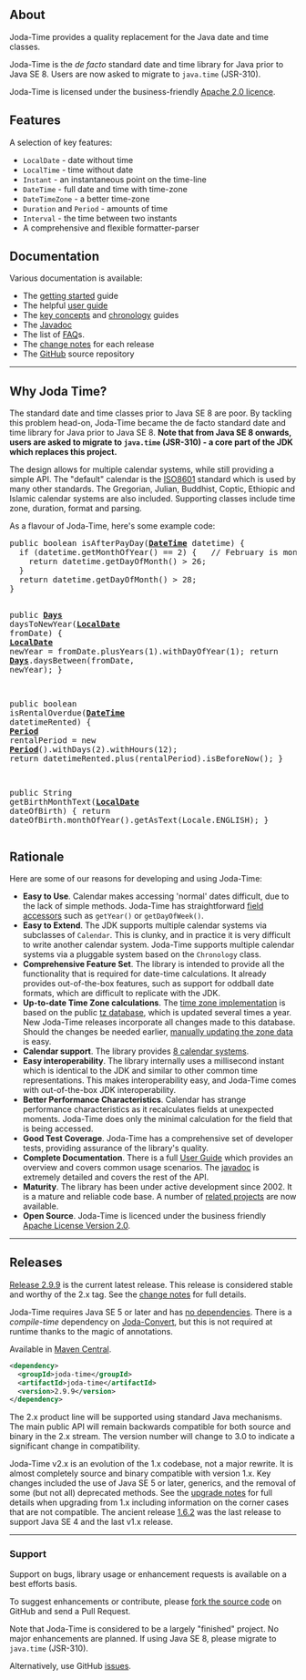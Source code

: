 ## <i></i> About

Joda-Time provides a quality replacement for the Java date and time classes.

Joda-Time is the *de facto* standard date and time library for Java prior to Java SE 8.
Users are now asked to migrate to `java.time` (JSR-310).

Joda-Time is licensed under the business-friendly [Apache 2.0 licence](license.html).


## <i></i> Features

A selection of key features:

* `LocalDate` - date without time
* `LocalTime` - time without date
* `Instant` - an instantaneous point on the time-line
* `DateTime` - full date and time with time-zone
* `DateTimeZone` - a better time-zone
* `Duration` and `Period` - amounts of time
* `Interval` - the time between two instants
* A comprehensive and flexible formatter-parser


## <i></i> Documentation

Various documentation is available:

* The [getting started](quickstart.html) guide
* The helpful [user guide](userguide.html)
* The [key concepts](key.html) and [chronology](cal.html) guides
* The [Javadoc](apidocs/index.html)
* The list of [FAQ](faq.html)s.
* The [change notes](changes-report.html) for each release
* The [GitHub](https://github.com/JodaOrg/joda-time) source repository


---

## <i></i> Why Joda Time?

The standard date and time classes prior to Java SE 8 are poor.
By tackling this problem head-on, Joda-Time became
the de facto standard date and time library for Java prior to Java SE 8.
**Note that from Java SE 8 onwards, users are asked to migrate to `java.time` (JSR-310) -
a core part of the JDK which replaces this project.**

The design allows for multiple calendar systems, while still providing a simple API.
The "default" calendar is the [ISO8601](cal_iso.html) standard which is used by many other standards.
The Gregorian, Julian, Buddhist, Coptic, Ethiopic and Islamic calendar systems are also included.
Supporting classes include time zone, duration, format and parsing.

As a flavour of Joda-Time, here's some example code:

<div class="source">
<pre>
public boolean isAfterPayDay(<a href="apidocs/org/joda/time/DateTime.html"><b>DateTime</b></a> datetime) {
  if (datetime.getMonthOfYear() == 2) {   // February is month 2!!
    return datetime.getDayOfMonth() > 26;
  }
  return datetime.getDayOfMonth() > 28;
}

public <a href="apidocs/org/joda/time/Days.html"><b>Days</b></a> daysToNewYear(<a href="apidocs/org/joda/time/LocalDate.html"><b>LocalDate</b></a> fromDate) {
  <a href="apidocs/org/joda/time/LocalDate.html"><b>LocalDate</b></a> newYear = fromDate.plusYears(1).withDayOfYear(1);
  return <a href="apidocs/org/joda/time/Days.html"><b>Days</b></a>.daysBetween(fromDate, newYear);
}

public boolean isRentalOverdue(<a href="apidocs/org/joda/time/DateTime.html"><b>DateTime</b></a> datetimeRented) {
  <a href="apidocs/org/joda/time/Period.html"><b>Period</b></a> rentalPeriod = new <a href="apidocs/org/joda/time/Period.html"><b>Period</b></a>().withDays(2).withHours(12);
  return datetimeRented.plus(rentalPeriod).isBeforeNow();
}

public String getBirthMonthText(<a href="apidocs/org/joda/time/LocalDate.html"><b>LocalDate</b></a> dateOfBirth) {
  return dateOfBirth.monthOfYear().getAsText(Locale.ENGLISH);
}
</pre>
</div>


## <i></i> Rationale

Here are some of our reasons for developing and using Joda-Time:

* <b>Easy to Use</b>.
Calendar makes accessing 'normal' dates difficult, due to the lack of simple methods.
Joda-Time has straightforward <a href="field.html">field accessors</a> such as
<code>getYear()</code> or <code>getDayOfWeek()</code>.
* <b>Easy to Extend</b>.
The JDK supports multiple calendar systems via subclasses of <code>Calendar</code>.
This is clunky, and in practice it is very difficult to write another calendar system.
Joda-Time supports multiple calendar systems via a pluggable system based on the
<code>Chronology</code> class.
* <b>Comprehensive Feature Set</b>.
The library is intended to provide all the functionality that is required for date-time
calculations. It already provides out-of-the-box features, such as support for oddball
date formats, which are difficult to replicate with the JDK.
* <b>Up-to-date Time Zone calculations</b>.
The <a href="timezones.html">time zone implementation</a> is based on
the public <a href="http://www.iana.org/time-zones">tz database</a>, which is
updated several times a year. New Joda-Time releases incorporate all changes
made to this database. Should the changes be needed earlier,
<a href="tz_update.html">manually updating the zone data</a> is easy.
* <b>Calendar support</b>.
The library provides [8 calendar systems](cal.html).
* <b>Easy interoperability</b>.
The library internally uses a millisecond instant which is identical to the JDK and similar
to other common time representations. This makes interoperability easy, and Joda-Time comes
with out-of-the-box JDK interoperability.
* <b>Better Performance Characteristics</b>.
Calendar has strange performance characteristics as it recalculates fields at unexpected moments.
Joda-Time does only the minimal calculation for the field that is being accessed.
* <b>Good Test Coverage</b>.
Joda-Time has a comprehensive set of developer tests, providing assurance of the library's quality.
* <b>Complete Documentation</b>.
There is a full <a href="userguide.html">User Guide</a> which provides an overview and covers
common usage scenarios. The <a href="apidocs/index.html">javadoc</a>
is extremely detailed and covers the rest of the API.
* <b>Maturity</b>.
The library has been under active development since 2002.
It is a mature and reliable code base.
A number of <a href="related.html">related projects</a> are now available.
* <b>Open Source</b>.
Joda-Time is licenced under the business friendly <a href="license.html">Apache License Version 2.0</a>.

---

## <i></i> Releases

[Release 2.9.9](download.html) is the current latest release.
This release is considered stable and worthy of the 2.x tag.
See the [change notes](changes-report.html) for full details.

Joda-Time requires Java SE 5 or later and has [no dependencies](dependencies.html).
There is a *compile-time* dependency on [Joda-Convert](http://www.joda.org/joda-convert/),
but this is not required at runtime thanks to the magic of annotations.

Available in [Maven Central](http://search.maven.org/#artifactdetails%7Cjoda-time%7Cjoda-time%7C2.9.9%7Cjar).

```xml
<dependency>
  <groupId>joda-time</groupId>
  <artifactId>joda-time</artifactId>
  <version>2.9.9</version>
</dependency>
```

The 2.x product line will be supported using standard Java mechanisms.
The main public API will remain backwards compatible for both source and binary in the 2.x stream.
The version number will change to 3.0 to indicate a significant change in compatibility.

Joda-Time v2.x is an evolution of the 1.x codebase, not a major rewrite.
It is almost completely source and binary compatible with version 1.x.
Key changes included the use of Java SE 5 or later, generics, and the removal of some (but not all)
deprecated methods. See the [upgrade notes](upgradeto200.html) for full details when upgrading from 1.x
including information on the corner cases that are not compatible.
The ancient release [1.6.2](https://sourceforge.net/projects/joda-time/files/joda-time/1.6.2/) was
the last release to support Java SE 4 and the last v1.x release.


---

### Support

Support on bugs, library usage or enhancement requests is available on a best efforts basis.

To suggest enhancements or contribute, please [fork the source code](https://github.com/JodaOrg/joda-time)
on GitHub and send a Pull Request.

Note that Joda-Time is considered to be a largely "finished" project.
No major enhancements are planned.
If using Java SE 8, please migrate to `java.time` (JSR-310).

Alternatively, use GitHub [issues](https://github.com/JodaOrg/joda-time/issues).
